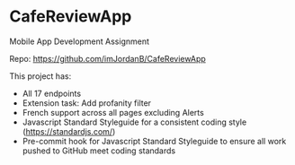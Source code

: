 # CafeReviewApp
Mobile App Development Assignment

Repo: https://github.com/imJordanB/CafeReviewApp

This project has:
- All 17 endpoints
- Extension task: Add profanity filter
- French support across all pages excluding Alerts
- Javascript Standard Styleguide for a consistent coding style (https://standardjs.com/)
- Pre-commit hook for Javascript Standard Styleguide to ensure all work pushed to GitHub meet coding standards
